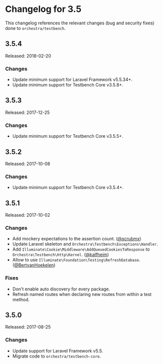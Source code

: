 # Changelog for 3.5

This changelog references the relevant changes (bug and security fixes) done to `orchestra/testbench`.

## 3.5.4

Released: 2018-02-20

### Changes

* Update minimum support for Laravel Framework v5.5.34+.
* Update minimum support for Testbench Core v3.5.8+.

## 3.5.3

Released: 2017-12-25

### Changes

* Update minimum support for Testbench Core v3.5.5+.

## 3.5.2

Released: 2017-10-08

### Changes

* Update minimum support for Testbench Core v3.5.4+.

## 3.5.1

Released: 2017-10-02

### Changes

* Add mockery expectations to the assertion count. ([@scrubmx](https://github.com/scrubmx))
* Update Laravel skeleton and `Orchestra\Testbench\Exceptions\Handler`.
* Add `Illuminate\Cookie\Middleware\AddQueuedCookiesToResponse` to `Orchestra\Testbench\Http\Kernel`. ([@kalfheim](https://github.com/kalfheim))
* Allow to use `Illuminate\Foundation\Testing\RefreshDatabase`. ([@BertvanHoekelen](https://github.com/BertvanHoekelen))

### Fixes

* Don't enable auto discovery for every package.
* Refresh named routes when declaring new routes from within a test method.

## 3.5.0

Released: 2017-08-25

### Changes

* Update support for Laravel Framework v5.5.
* Migrate code to `orchestra/testbench-core`.
